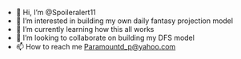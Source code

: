 - 👋 Hi, I’m @Spoileralert11
- 👀 I’m interested in building my own daily fantasy projection model 
- 🌱 I’m currently learning how this all works 
- 💞️ I’m looking to collaborate on building my DFS model
- 📫 How to reach me Paramountd_p@yahoo.com

<!---
Spoileralert11/Spoileralert11 is a ✨ special ✨ repository because its `README.md` (this file) appears on your GitHub profile.
You can click the Preview link to take a look at your changes.
--->
